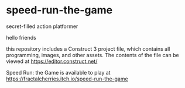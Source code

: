 # speed-run-the-game
secret-filled action platformer



hello friends

this repository includes a Construct 3 project file, which contains all programming, images, and other assets. The contents of the file can be viewed at https://editor.construct.net/



Speed Run: the Game is available to play at https://fractalcherries.itch.io/speed-run-the-game
